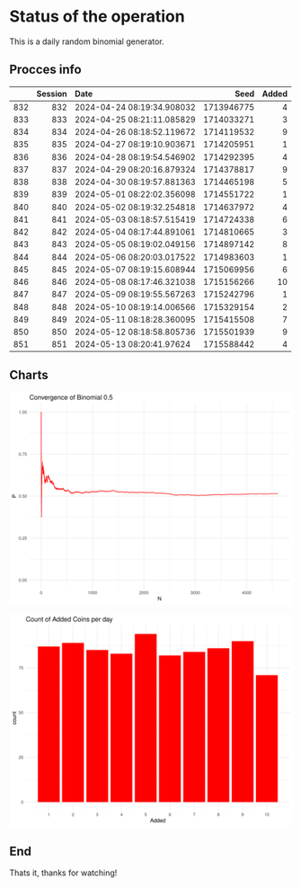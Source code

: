 # Status of the operation
  
  This is a daily random binomial generator.
  
## Procces info

|    | Session|Date                       |       Seed| Added|
|:---|-------:|:--------------------------|----------:|-----:|
|832 |     832|2024-04-24 08:19:34.908032 | 1713946775|     4|
|833 |     833|2024-04-25 08:21:11.085829 | 1714033271|     3|
|834 |     834|2024-04-26 08:18:52.119672 | 1714119532|     9|
|835 |     835|2024-04-27 08:19:10.903671 | 1714205951|     1|
|836 |     836|2024-04-28 08:19:54.546902 | 1714292395|     4|
|837 |     837|2024-04-29 08:20:16.879324 | 1714378817|     9|
|838 |     838|2024-04-30 08:19:57.881363 | 1714465198|     5|
|839 |     839|2024-05-01 08:22:02.356098 | 1714551722|     1|
|840 |     840|2024-05-02 08:19:32.254818 | 1714637972|     4|
|841 |     841|2024-05-03 08:18:57.515419 | 1714724338|     6|
|842 |     842|2024-05-04 08:17:44.891061 | 1714810665|     3|
|843 |     843|2024-05-05 08:19:02.049156 | 1714897142|     8|
|844 |     844|2024-05-06 08:20:03.017522 | 1714983603|     1|
|845 |     845|2024-05-07 08:19:15.608944 | 1715069956|     6|
|846 |     846|2024-05-08 08:17:46.321038 | 1715156266|    10|
|847 |     847|2024-05-09 08:19:55.567263 | 1715242796|     1|
|848 |     848|2024-05-10 08:19:14.006566 | 1715329154|     2|
|849 |     849|2024-05-11 08:18:28.360095 | 1715415508|     7|
|850 |     850|2024-05-12 08:18:58.805736 | 1715501939|     9|
|851 |     851|2024-05-13 08:20:41.97624  | 1715588442|     4|

## Charts 

![](charts/plot1.png)

![](charts/plot2.png)

## End

Thats it, thanks for watching!
